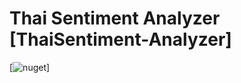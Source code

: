 # Thai Sentiment Analyzer [ThaiSentiment-Analyzer]

 [![nuget](https://img.shields.io/nuget/v/ThaiSenLoy.svg)]